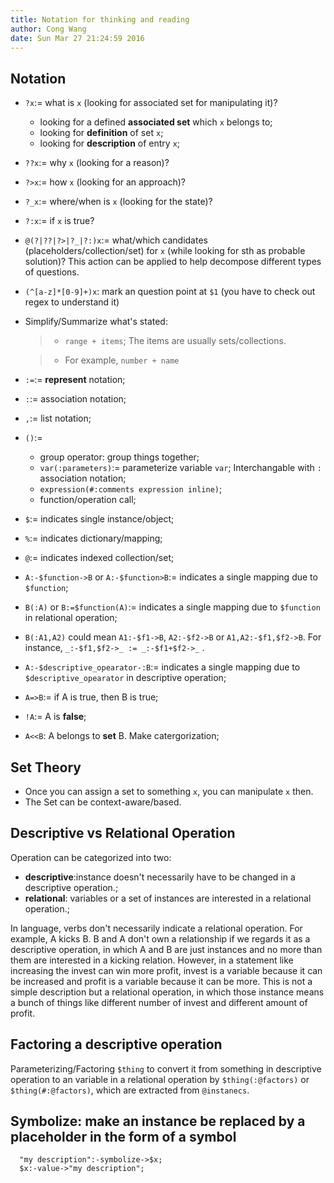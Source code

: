 ```yaml
---
title: Notation for thinking and reading
author: Cong Wang
date: Sun Mar 27 21:24:59 2016
---
```


## Notation

* `?x`:= what is `x` (looking for associated set for manipulating it)?
	* looking for a defined **associated set** which `x` belongs to;
	* looking for **definition** of set `x`;
	* looking for **description** of entry `x`; 
* `??x`:= why `x` (looking for a reason)? 
* `?>x`:= how `x` (looking for an approach)?
* `?_x`:= where/when is `x` (looking for the state)?
* `?:x`:= if `x` is true? 
* `@(?|??|?>|?_|?:)x`:= what/which candidates (placeholders/collection/set) for
  `x` (while looking for sth as probable solution)? This action can be applied to
  help decompose different types of questions.  
* `(^[a-z]*[0-9]+)x`: mark an question point at `$1` (you have to check out regex to
  understand it) 
* Simplify/Summarize what's stated:

	> * `range + items`; The items are usually sets/collections.

	> * For example, `number + name`

* `:=`:= **represent** notation;
* `:`:= association notation;
* `,`:= list notation;
* `()`:=
	* group operator: group things together;
	* `var(:parameters)`:= parameterize variable `var`; Interchangable with `:`
	  association notation;
	* `expression(#:comments expression inline)`;
	* function/operation call;
* `$`:= indicates single instance/object;
* `%`:= indicates dictionary/mapping;
* `@`:= indicates indexed collection/set;
* `A:-$function->B` or `A:-$function>B`:= indicates a single mapping due to `$function`;
* `B(:A)` or `B:=$function(A)`:= indicates a single mapping due to `$function` in relational operation;
* `B(:A1,A2)` could mean `A1:-$f1->B`, `A2:-$f2->B` or
  `A1,A2:-$f1,$f2->B`. For instance, `_:-$f1,$f2->_ := _:-$f1+$f2->_`
  .
* `A:-$descriptive_opearator-:B`:= indicates a single mapping due to `$descriptive_opearator` in descriptive operation;
* `A=>B`:= if A is true, then B is true;
* `!A`:= A is **false**;
* `A<<B`: A belongs to **set** B. Make catergorization;

## Set Theory

* Once you can assign a set to something `x`, you can manipulate `x` then. 
* The Set can be context-aware/based.

## Descriptive vs Relational Operation

Operation can be categorized into two:   

* **descriptive**:instance doesn't necessarily have to be changed in a
  descriptive operation.; 
* **relational**: variables or a set of instances are interested in a relational operation.; 

In language, verbs don't necessarily indicate a relational operation.
For example, A kicks B. B and A don't own a relationship if we regards
it as a descriptive operation, in which A and B are just instances and
no more than them are interested in a kicking relation. However, in a
statement like increasing the invest can win more profit, invest is a
variable because it can be increased and profit is a variable because
it can be more. This is not a simple description but a relational
operation, in which those instance means a bunch of things like
different number of invest and different amount of profit.

## Factoring a descriptive operation

Parameterizing/Factoring `$thing` to convert it from something in
descriptive operation to an variable in a relational operation by
`$thing(:@factors)` or `$thing(#:@factors)`, which are extracted from
`@instanecs`.

## Symbolize: make an instance be replaced by a placeholder in the form of a symbol

```
  "my description":-symbolize->$x; 
  $x:-value->"my description";
```

<!--
EXAMPLE

?$x=>$x:-used as-:$"a tag for email from lela";

$s(:$y);

@y:"people in research":={
  lela:@{kral, group, a professor in university, md, 
  },
  henry:@{kral group, researcher in Argone lab},
  han:@{kral group, lab mate},
  sanoj:@{kral group, lab mate},
  petr:@{advisor, professor in university},
};

So, the problem type is the 3rd one. I need to find more instances
about $"a tag for email from lela". 

-->
<!--

### Two typical problems about pattern finding in relational operation

```
$type1:=?$x=>@A:-$x->@B {
  $isOk=0;
  while ?:(scalar @assumptions>0) {
	$assumption:=shift @assumptions;
	$x:=$assumption;
	@A:-$x->@B';
	if @B'==@B {
	  $isOk=1;
	  break;
	}
  }
  return $isOk, $x; 
}
```

```
$type3:=?$x,@B=>@A:-$x->@B {
  push @B, $more_instance;
  call @B:-$type1->@A;
}
```


-->
<!--
Use natural-language to express idea and reduced-language to look into it.
`x:=Natural Language`;
`y:=Reduced Language`;
Use `$x` to express idea;
Use `$y` to do `@things`;
`@things:={filter possibilities, make question more answerable to the $asked}`;
`%asked`:`query processor`;
`$asked{example}:={"Google", "People who can answer it"}`


### Advanced Workflow

* Build new operator from the old ones;
* to define **Primitive** Operator;
* to define a **Primitive** Set;

To do the last two or not depend on its predictable or reusable purpose, like is it
necessary, or is it simplified?

## More about Notation

* `?x` returns info about which **set/sets** it belongs to and a **description** of
  itself.
* `?>x`: returns steps of doing things.
* *What to do* sth can be converted to `?>make/do sth`?
-->
<!--
interfaces can not be changed during usage.
parameterize vs varize (find more instance about an variable)
-->

